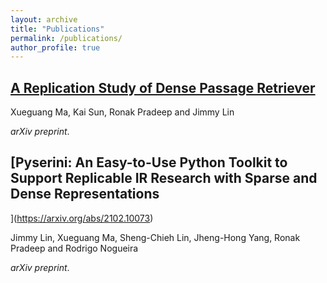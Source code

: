 ```yaml
---
layout: archive
title: "Publications"
permalink: /publications/
author_profile: true
---
```


## [A Replication Study of Dense Passage Retriever](https://arxiv.org/abs/2104.05740)

Xueguang Ma, Kai Sun, Ronak Pradeep and Jimmy Lin

_arXiv preprint_.

## [Pyserini: An Easy-to-Use Python Toolkit to Support Replicable IR Research with Sparse and Dense Representations
](https://arxiv.org/abs/2102.10073)

Jimmy Lin, Xueguang Ma, Sheng-Chieh Lin, Jheng-Hong Yang, Ronak Pradeep and Rodrigo Nogueira

_arXiv preprint_.

<!-- {% if author.googlescholar %}
  You can also find my articles on <u><a href="{{author.googlescholar}}">my Google Scholar profile</a>.</u>
{% endif %}

{% include base_path %}

{% for post in site.publications reversed %}
  {% include archive-single.html %}
{% endfor %} -->
